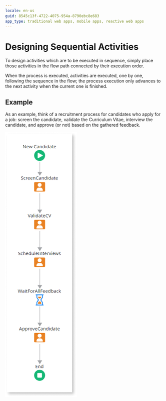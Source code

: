 ```yaml
---
locale: en-us
guid: 8545c13f-4722-4075-954a-8790ebc8e683
app_type: traditional web apps, mobile apps, reactive web apps
---
```


# Designing Sequential Activities

To design activities which are to be executed in sequence, simply place those activities in the flow path connected by their execution order.

When the process is executed, activities are executed, one by one, following the sequence in the flow; the process execution only advances to the next activity when the current one is finished.


## Example

As an example, think of a recruitment process for candidates who apply for a job: screen the candidate, validate the Curriculum Vitae, interview the candidate, and approve (or not) based on the gathered feedback.

![](images/sequential-activities.png)
